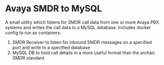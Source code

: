 # Avaya SMDR to MySQL
A small utility which listens for SMDR call data from one or more Avaya PBX systems and writes the call data to a MySQL database. 
Includes docker config to run as containers:
1. SMDR Receiver to listen for inbound SMDR messages on a specified port and write to a specified database
2. MySQL DB to hold call details in a more useful format than the archaic SMDR standard

